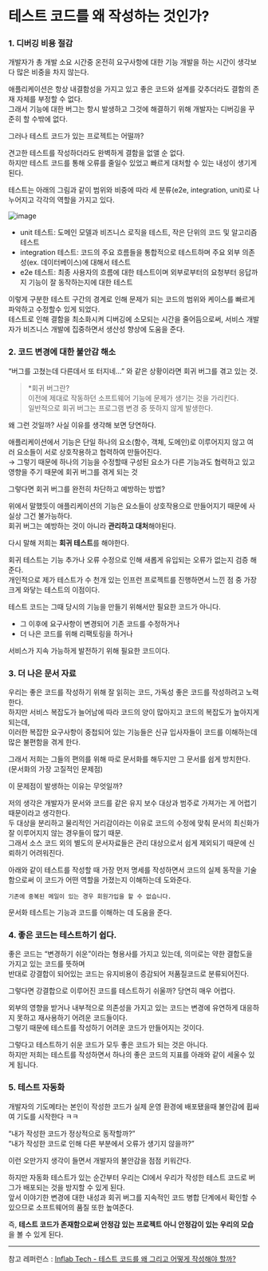 # 테스트 코드를 왜 작성하는 것인가?

### 1. 디버깅 비용 절감
개발자가 총 개발 소요 시간중 온전히 요구사항에 대한 기능 개발을 하는 시간이 생각보다 많은 비중을 차지 않는다.  

애플리케이션은 항상 내결함성을 가지고 있고 좋은 코드와 설계를 갖추더라도 결함의 존재 자체를 부정할 수 없다.  
그래서 기능에 대한 버그는 항시 발생하고 그것에 해결하기 위해 개발자는 디버깅을 꾸준히 할 수밖에 없다.  

그러나 테스트 코드가 있는 프로젝트는 어떨까?  

견고한 테스트를 작성하더라도 완벽하게 결함을 없앨 순 없다.  
하지만 테스트 코드를 통해 오류를 줄일수 있었고 빠르게 대처할 수 있는 내성이 생기게 된다.  

테스트는 아래의 그림과 같이 범위와 비중에 따라 세 분류(e2e, integration, unit)로 나누어지고 각각의 역할을 가지고 있다.  

![image](https://github.com/user-attachments/assets/c169a95c-936e-401b-b7e3-74dc291afe2e)

- unit 테스트: 도메인 모델과 비즈니스 로직을 테스트, 작은 단위의 코드 및 알고리즘 테스트
- integration 테스트: 코드의 주요 흐름들을 통합적으로 테스트하며 주요 외부 의존성(ex. 데이터베이스)에 대해서 테스트
- e2e 테스트: 최종 사용자의 흐름에 대한 테스트이며 외부로부터의 요청부터 응답까지 기능이 잘 동작하는지에 대한 테스트

이렇게 구분한 테스트 구간의 경계로 인해 문제가 되는 코드의 범위와 케이스를 빠르게 파악하고 수정할수 있게 되었다.  
테스트로 인해 결함을 최소화시켜 디버깅에 소모되는 시간을 줄어듬으로써, 서비스 개발자가 비즈니스 개발에 집중하면서 생산성 향상에 도움을 준다.  

### 2. 코드 변경에 대한 불안감 해소

“버그를 고쳤는데 다른데서 또 터지네…” 와 같은 상황이라면 회귀 버그를 겪고 있는 것.

> *회귀 버그란?  
이전에 제대로 작동하던 소프트웨어 기능에 문제가 생기는 것을 가리킨다.  
일반적으로 회귀 버그는 프로그램 변경 중 뜻하지 않게 발생한다.

왜 그런 것일까? 사실 이유를 생각해 보면 당연하다.  

애플리케이션에서 기능은 단일 하나의 요소(함수, 객체, 도메인)로 이루어지지 않고 여러 요소들이 서로 상호작용하고 협력하여 만들어진다.  
→ 그렇기 때문에 하나의 기능을 수정할때 구성된 요소가 다른 기능과도 협력하고 있고 영향을 주기 때문에 회귀 버그를 겪게 되는 것  

그렇다면 회귀 버그를 완전히 차단하고 예방하는 방법?  

위에서 말했듯이 애플리케이션의 기능은 요소들이 상호작용으로 만들어지기 때문에 사실상 그건 불가능하다.  
회귀 버그는 예방하는 것이 아니라 **관리하고 대처**해야된다.  

다시 말해 저희는 **회귀 테스트**를 해야한다.  

회귀 테스트는 기능 추가나 오류 수정으로 인해 새롭게 유입되는 오류가 없는지 검증 해준다.  
개인적으로 제가 테스트가 수 천개 있는 인프런 프로젝트를 진행하면서 느낀 점 중 가장 크게 와닿는 테스트의 이점이다.  

테스트 코드는 그때 당시의 기능을 만들기 위해서만 필요한 코드가 아니다.  

- 그 이후에 요구사항이 변경되어 기존 코드를 수정하거나
- 더 나은 코드를 위해 리팩토링을 하거나

서비스가 지속 가능하게 발전하기 위해 필요한 코드이다.  

### 3. 더 나은 문서 자료
우리는 좋은 코드를 작성하기 위해 잘 읽히는 코드, 가독성 좋은 코드를 작성하려고 노력한다.  
하지만 서비스 복잡도가 늘어남에 따라 코드의 양이 많아지고 코드의 복잡도가 높아지게 되는데,  
이러한 복잡한 요구사항이 중첩되어 있는 기능들은 신규 입사자들이 코드를 이해하는데 많은 불편함을 겪게 한다.  

그래서 저희는 그들의 편의를 위해 따로 문서화를 해두지만 그 문서를 쉽게 방치한다. (문서화의 가장 고질적인 문제점)  

이 문제점이 발생하는 이유는 무엇일까?  

저의 생각은 개발자가 문서와 코드를 같은 유지 보수 대상과 범주로 가져가는 게 어렵기 때문이라고 생각한다.  
두 대상을 분리하고 물리적인 거리감이라는 이유로 코드의 수정에 맞춰 문서의 최신화가 잘 이루어지지 않는 경우들이 많기 때문.  
그래서 소스 코드 외의 별도의 문서자료들은 관리 대상으로서 쉽게 제외되기 때문에 신뢰하기 어려워진다.  

아래와 같이 테스트를 작성할 때 가장 먼저 명세를 작성하면서 코드의 실제 동작을 기술함으로써 이 코드가 어떤 역할을 가졌는지 이해하는데 도와준다.  

`기존에 중복된 메일이 있는 경우 회원가입을 할 수 없습니다.`  

문서화 테스트는 기능과 코드를 이해하는 데 도움을 준다.  

### 4. 좋은 코드는 테스트하기 쉽다.
좋은 코드는 “변경하기 쉬운”이라는 형용사를 가지고 있는데, 의미로는 약한 결합도을 가지고 있는 코드를 뜻하며  
반대로 강결합이 되어있는 코드는 유지비용이 증감되어 저품질코드로 분류되어진다.  

그렇다면 강결합으로 이루어진 코드를 테스트하기 쉬울까? 당연히 매우 어렵다.  

외부의 영향을 받거나 내부적으로 의존성을 가지고 있는 코드는 변경에 유연하게 대응하지 못하고 재사용하기 어려운 코드들이다.  
그렇기 때문에 테스트를 작성하기 어려운 코드가 만들어지는 것이다.  

그렇다고 테스트하기 쉬운 코드가 모두 좋은 코드가 되는 것은 아니다.  
하지만 저희는 테스트를 작성하면서 하나의 좋은 코드의 지표를 아래와 같이 세울수 있게 됩니다.  

### 5. 테스트 자동화

개발자의 기도메타는 본인이 작성한 코드가 실제 운영 환경에 배포됐을때 불안감에 휩싸여 기도를 시작한다 ㅋㅋ

“내가 작성한 코드가 정상적으로 동작할까?”  
“내가 작성한 코드로 인해 다른 부분에서 오류가 생기지 않을까?”  

이런 오만가지 생각이 들면서 개발자의 불안감을 점점 키워간다.  

하지만 자동화 테스트가 있는 순간부터 우리는 CI에서 우리가 작성한 테스트 코드로 버그가 배포되는 것을 방지할 수 있게 된다.  
앞서 이야기한 변경에 대한 내성과 회귀 버그를 지속적인 코드 병합 단계에서 확인할 수 있으므로 소프트웨어의 품질 또한 높여준다.  

즉, **테스트 코드가 존재함으로써 안정감 있는 프로젝트 아니 안정감이 있는 우리의 모습**을 볼 수 있게 된다.  



---

참고 레퍼런스 : [Inflab Tech - 테스트 코드를 왜 그리고 어떻게 작성해야 할까?](https://tech.inflab.com/20230404-test-code/)
